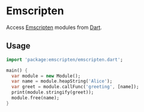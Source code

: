 # Emscripten

Access [Emscripten](http://emscripten.org) modules from
[Dart](https://dartlang.org).

## Usage

```dart
import 'package:emscripten/emscripten.dart';

main() {
  var module = new Module();
  var name = module.heapString('Alice');
  var greet = module.callFunc('greeting', [name]);
  print(module.stringify(greet));
  module.free(name);
}
```

